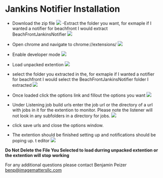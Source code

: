 # Jankins Notifier Installation
- Download the zip file
![](/../master/ReadMeExtra/dlZip.png)
-Extract the folder you want, for exmaple if I wanted a notifier for beachfront I would extract BeachFrontJankinsNotifier
![](/../master/ReadMeExtra/two.png)
- Open chrome and navigate to chrome://extensions/
![](/../master/ReadMeExtra/three.png)
- Enable developer mode
![](/../master/ReadMeExtra/four.png)
- Load unpacked extention
![](/../master/ReadMeExtra/five.png)
- select the folder you extracted in the, for exmaple if I wanted a notifier for beachfront I would select the BeachFrontJankinsNotifier folder I extracted
![](/../master/ReadMeExtra/six.png)
- Once loaded click the options link and fillout the options you want
![](/../master/ReadMeExtra/seven.png)
- Under Listening job build urls enter the job url or the directory of a url with jobs in it for the extention to monitor. Please note the listener will not look in any subfolders in a directory for jobs.
![](/../master/ReadMeExtra/eight.png)
- click save urls and close the options window.

- The extention should be finished setting up and notifications should be poping up.
t editor
![](/../master/ReadMeExtra/nine.png)

****Do Not Delete the File You Selected to load durring unpacked extention or the extention will stop working****

For any additional questions please contact Benjamin Peizer benp@imagemattersllc.com
